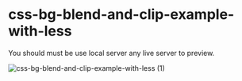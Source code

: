 # css-bg-blend-and-clip-example-with-less
You should must be use local server any live server to preview.

![css-bg-blend-and-clip-example-with-less (1)](https://user-images.githubusercontent.com/38612699/54743701-14381f00-4bef-11e9-8d47-8b2f3aade10b.png)
